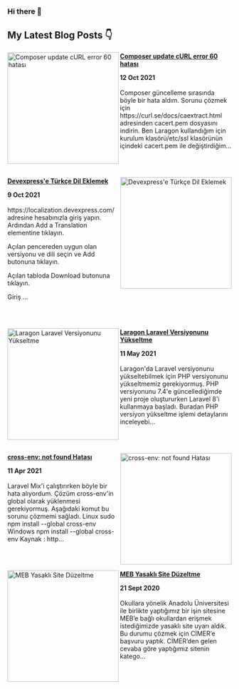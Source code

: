 ### Hi there 👋

## My Latest Blog Posts 👇
<!-- HASHNODE_BLOG:START -->
<p align="left">
<a href="https://tahsingokalp.dev//composer-update-curl-error-60-hatasi" title="Composer update cURL error 60 hatası"><img src="https://cdn.hashnode.com/res/hashnode/image/upload/v1634023663249/oicV34PT6.png" alt="Composer update cURL error 60 hatası" width="250px" align="left" /></a>
<a href="https://tahsingokalp.dev//composer-update-curl-error-60-hatasi" title="Composer update cURL error 60 hatası"><strong>Composer update cURL error 60 hatası</strong></a>
<div><strong>12 Oct 2021</strong></div>
<br/> Composer güncelleme sırasında böyle bir hata aldım. 
Sorunu çözmek için https://curl.se/docs/caextract.html adresinden cacert.pem dosyasını indirin. Ben Laragon kullandığım için kurulum klasörü/etc/ssl klasörünün içindeki cacert.pem ile değiştirdiğim... </p> <br/> <br/>
<p align="left">
<a href="https://tahsingokalp.dev//devexpresse-turkce-dil-eklemek" title="Devexpress'e Türkçe Dil Eklemek"><img src="https://cdn.hashnode.com/res/hashnode/image/upload/v1633692658764/EaR9hPmXZ.png" alt="Devexpress'e Türkçe Dil Eklemek" width="250px" align="right" /></a>
<a href="https://tahsingokalp.dev//devexpresse-turkce-dil-eklemek" title="Devexpress'e Türkçe Dil Eklemek"><strong>Devexpress'e Türkçe Dil Eklemek</strong></a>
<div><strong>9 Oct 2021</strong></div>
<br/> https://localization.devexpress.com/ adresine hesabınızla giriş yapın. Ardından Add a Translation elementine tıklayın.

Açılan pencereden uygun olan versiyonu ve dili seçin ve Add butonuna tıklayın.

Açılan tabloda Download butonuna tıklayın.

Giriş ... </p> <br/> <br/>
<p align="left">
<a href="https://tahsingokalp.dev//laragon-laravel-versiyonunu-yukseltme" title="Laragon Laravel Versiyonunu Yükseltme"><img src="https://cdn.hashnode.com/res/hashnode/image/upload/v1620768318252/rCF1jiNc7.jpeg" alt="Laragon Laravel Versiyonunu Yükseltme" width="250px" align="left" /></a>
<a href="https://tahsingokalp.dev//laragon-laravel-versiyonunu-yukseltme" title="Laragon Laravel Versiyonunu Yükseltme"><strong>Laragon Laravel Versiyonunu Yükseltme</strong></a>
<div><strong>11 May 2021</strong></div>
<br/> Laragon'da Laravel versiyonunu yükseltebilmek için PHP versiyonunu yükseltmemiz gerekiyormuş. PHP versiyonunu 7.4'e güncellediğimde yeni proje oluştururken Laravel 8'i kullanmaya başladı.
 Buradan  PHP versiyon yükseltme işlemi detaylarını inceleyebi... </p> <br/> <br/>
<p align="left">
<a href="https://tahsingokalp.dev//cross-env-not-found-hatasi" title="cross-env: not found Hatası"><img src="https://cdn.hashnode.com/res/hashnode/image/upload/v1620576986086/DnSzmUhUw.png" alt="cross-env: not found Hatası" width="250px" align="right" /></a>
<a href="https://tahsingokalp.dev//cross-env-not-found-hatasi" title="cross-env: not found Hatası"><strong>cross-env: not found Hatası</strong></a>
<div><strong>11 Apr 2021</strong></div>
<br/> Laravel Mix'i çalıştırırken böyle bir hata alıyordum. Çözüm cross-env'in global olarak yüklenmesi gerekiyormuş. Aşağıdaki komut bu sorunu çözmemi sağladı.
Linux
sudo npm install --global cross-env
Windows
npm install --global cross-env
Kaynak :
 http... </p> <br/> <br/>
<p align="left">
<a href="https://tahsingokalp.dev//meb-yasakli-site-duzeltme" title="MEB Yasaklı Site Düzeltme"><img src="https://cdn.hashnode.com/res/hashnode/image/upload/v1620576864080/mNuotg-6QW.jpeg" alt="MEB Yasaklı Site Düzeltme" width="250px" align="left" /></a>
<a href="https://tahsingokalp.dev//meb-yasakli-site-duzeltme" title="MEB Yasaklı Site Düzeltme"><strong>MEB Yasaklı Site Düzeltme</strong></a>
<div><strong>21 Sept 2020</strong></div>
<br/> Okullara yönelik Anadolu Üniversitesi ile birlikte yaptığımız bir işin sitesine MEB’e bağlı okullardan erişmek istediğimizde yasaklı site uyarı aldık. Bu durumu çözmek için CİMER’e başvuru yaptık. CİMER’den gelen cevaba göre yaptığımız sitenin katego... </p> <br/> <br/>
<!-- HASHNODE_BLOG:END -->

<!--
**TahsinGokalp/TahsinGokalp** is a ✨ _special_ ✨ repository because its `README.md` (this file) appears on your GitHub profile.

Here are some ideas to get you started:

- 🔭 I’m currently working on ...
- 🌱 I’m currently learning ...
- 👯 I’m looking to collaborate on ...
- 🤔 I’m looking for help with ...
- 💬 Ask me about ...
- 📫 How to reach me: ...
- 😄 Pronouns: ...
- ⚡ Fun fact: ...
-->
